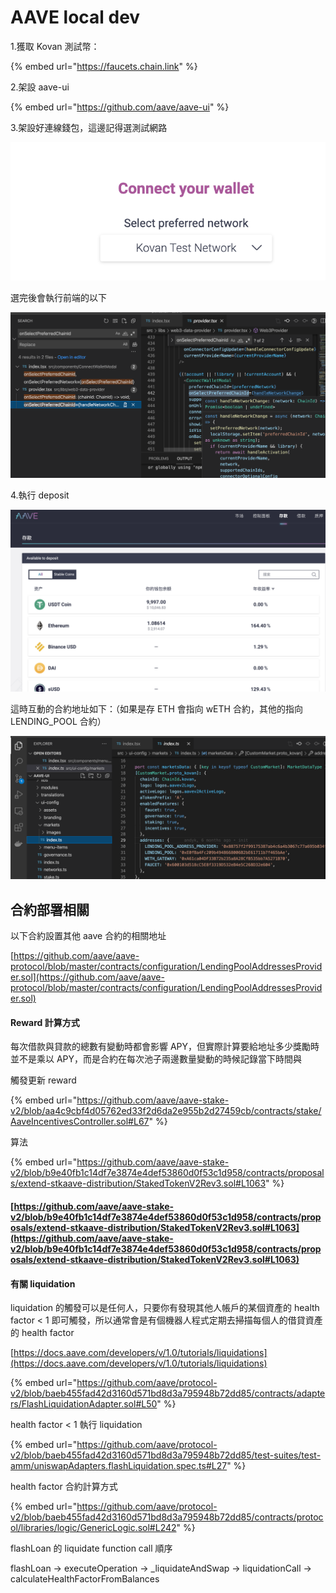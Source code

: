 # AAVE local dev

1.獲取 Kovan 測試幣：

{% embed url="https://faucets.chain.link" %}

2.架設 aave-ui

{% embed url="https://github.com/aave/aave-ui" %}

3.架設好連線錢包，這邊記得選測試網路

![](<../../.gitbook/assets/截圖 2022-02-23 下午3.37.30.png>)

選完後會執行前端的以下

![](<../../.gitbook/assets/截圖 2022-02-23 下午3.38.05.png>)



4.執行 deposit

![](<../../.gitbook/assets/截圖 2022-02-23 下午3.43.45.png>)

這時互動的合約地址如下：（如果是存 ETH 會指向 wETH 合約，其他的指向 LENDING\_POOL 合約）

![](<../../.gitbook/assets/截圖 2022-02-23 下午3.43.17.png>)





## 合約部署相關

以下合約設置其他 aave 合約的相關地址

[https://github.com/aave/aave-protocol/blob/master/contracts/configuration/LendingPoolAddressesProvider.sol](https://github.com/aave/aave-protocol/blob/master/contracts/configuration/LendingPoolAddressesProvider.sol)

#### Reward 計算方式

每次借款與貸款的總數有變動時都會影響 APY，但實際計算要給地址多少獎勵時並不是乘以 APY，而是合約在每次池子兩邊數量變動的時候記錄當下時間與

觸發更新 reward

{% embed url="https://github.com/aave/aave-stake-v2/blob/aa4c9cbf4d05762ed33f2d6da2e955b2d27459cb/contracts/stake/AaveIncentivesController.sol#L67" %}

算法

{% embed url="https://github.com/aave/aave-stake-v2/blob/b9e40fb1c14df7e3874e4def53860d0f53c1d958/contracts/proposals/extend-stkaave-distribution/StakedTokenV2Rev3.sol#L1063" %}

#### [https://github.com/aave/aave-stake-v2/blob/b9e40fb1c14df7e3874e4def53860d0f53c1d958/contracts/proposals/extend-stkaave-distribution/StakedTokenV2Rev3.sol#L1063](https://github.com/aave/aave-stake-v2/blob/b9e40fb1c14df7e3874e4def53860d0f53c1d958/contracts/proposals/extend-stkaave-distribution/StakedTokenV2Rev3.sol#L1063)



#### 有關 liquidation&#x20;

liquidation 的觸發可以是任何人，只要你有發現其他人帳戶的某個資產的 health factor < 1 即可觸發，所以通常會是有個機器人程式定期去掃描每個人的借貸資產的 health factor

[https://docs.aave.com/developers/v/1.0/tutorials/liquidations](https://docs.aave.com/developers/v/1.0/tutorials/liquidations)

{% embed url="https://github.com/aave/protocol-v2/blob/baeb455fad42d3160d571bd8d3a795948b72dd85/contracts/adapters/FlashLiquidationAdapter.sol#L50" %}

health factor < 1 執行 liquidation&#x20;

{% embed url="https://github.com/aave/protocol-v2/blob/baeb455fad42d3160d571bd8d3a795948b72dd85/test-suites/test-amm/uniswapAdapters.flashLiquidation.spec.ts#L27" %}

health factor 合約計算方式

{% embed url="https://github.com/aave/protocol-v2/blob/baeb455fad42d3160d571bd8d3a795948b72dd85/contracts/protocol/libraries/logic/GenericLogic.sol#L242" %}

flashLoan 的 liquidate function call 順序

flashLoan -> executeOperation -> \_liquidateAndSwap -> liquidationCall -> calculateHealthFactorFromBalances
